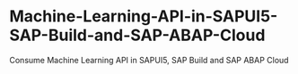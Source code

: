 # Machine-Learning-API-in-SAPUI5-SAP-Build-and-SAP-ABAP-Cloud
Consume Machine Learning API in SAPUI5, SAP Build and SAP ABAP Cloud
